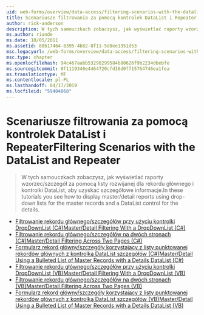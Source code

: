 ```yaml
---
uid: web-forms/overview/data-access/filtering-scenarios-with-the-datalist-and-repeater/index
title: Scenariusze filtrowania za pomocą kontrolek DataList i Repeater | Dokumentacja firmy Microsoft
author: rick-anderson
description: W tych samouczkach zobaczysz, jak wyświetlać raporty wzorzec/szczegół za pomocą listy rozwijanej dla rekordu głównego i kontrolki DataList, aby uzyskać szczegółowe informacje.
ms.author: riande
ms.date: 10/05/2011
ms.assetid: 80b17464-8395-4b82-8f11-5d8ee1351d53
msc.legacyurl: /web-forms/overview/data-access/filtering-scenarios-with-the-datalist-and-repeater
msc.type: chapter
ms.openlocfilehash: 94c467aabb53298299584b80626f9b2234dbebfe
ms.sourcegitcommit: 0f1119340e4464720cfd16d0ff15764746ea1fea
ms.translationtype: MT
ms.contentlocale: pl-PL
ms.lasthandoff: 04/17/2019
ms.locfileid: "59404068"
---
```

# <a name="filtering-scenarios-with-the-datalist-and-repeater"></a><span data-ttu-id="d9ff1-103">Scenariusze filtrowania za pomocą kontrolek DataList i Repeater</span><span class="sxs-lookup"><span data-stu-id="d9ff1-103">Filtering Scenarios with the DataList and Repeater</span></span>

> <span data-ttu-id="d9ff1-104">W tych samouczkach zobaczysz, jak wyświetlać raporty wzorzec/szczegół za pomocą listy rozwijanej dla rekordu głównego i kontrolki DataList, aby uzyskać szczegółowe informacje.</span><span class="sxs-lookup"><span data-stu-id="d9ff1-104">In these tutorials you see how to display master/detail reports using drop-down lists for the master records and a DataList control for the details.</span></span>


- [<span data-ttu-id="d9ff1-105">Filtrowanie rekordu głównego/szczegółów przy użyciu kontrolki DropDownList (C#)</span><span class="sxs-lookup"><span data-stu-id="d9ff1-105">Master/Detail Filtering With a DropDownList (C#)</span></span>](master-detail-filtering-with-a-dropdownlist-datalist-cs.md)
- [<span data-ttu-id="d9ff1-106">Filtrowanie rekordu głównego/szczegółów na dwóch stronach (C#)</span><span class="sxs-lookup"><span data-stu-id="d9ff1-106">Master/Detail Filtering Across Two Pages (C#)</span></span>](master-detail-filtering-acess-two-pages-datalist-cs.md)
- [<span data-ttu-id="d9ff1-107">Formularz rekord główny/szczegóły korzystający z listy punktowanej rekordów głównych z kontrolką DataList szczegółów (C#)</span><span class="sxs-lookup"><span data-stu-id="d9ff1-107">Master/Detail Using a Bulleted List of Master Records with a Details DataList (C#)</span></span>](master-detail-using-a-bulleted-list-of-master-records-with-a-details-datalist-cs.md)
- [<span data-ttu-id="d9ff1-108">Filtrowanie rekordu głównego/szczegółów przy użyciu kontrolki DropDownList (VB)</span><span class="sxs-lookup"><span data-stu-id="d9ff1-108">Master/Detail Filtering With a DropDownList (VB)</span></span>](master-detail-filtering-with-a-dropdownlist-datalist-vb.md)
- [<span data-ttu-id="d9ff1-109">Filtrowanie rekordu głównego/szczegółów na dwóch stronach (VB)</span><span class="sxs-lookup"><span data-stu-id="d9ff1-109">Master/Detail Filtering Across Two Pages (VB)</span></span>](master-detail-filtering-acess-two-pages-datalist-vb.md)
- [<span data-ttu-id="d9ff1-110">Formularz rekord główny/szczegóły korzystający z listy punktowanej rekordów głównych z kontrolką DataList szczegółów (VB)</span><span class="sxs-lookup"><span data-stu-id="d9ff1-110">Master/Detail Using a Bulleted List of Master Records with a Details DataList (VB)</span></span>](master-detail-using-a-bulleted-list-of-master-records-with-a-details-datalist-vb.md)
